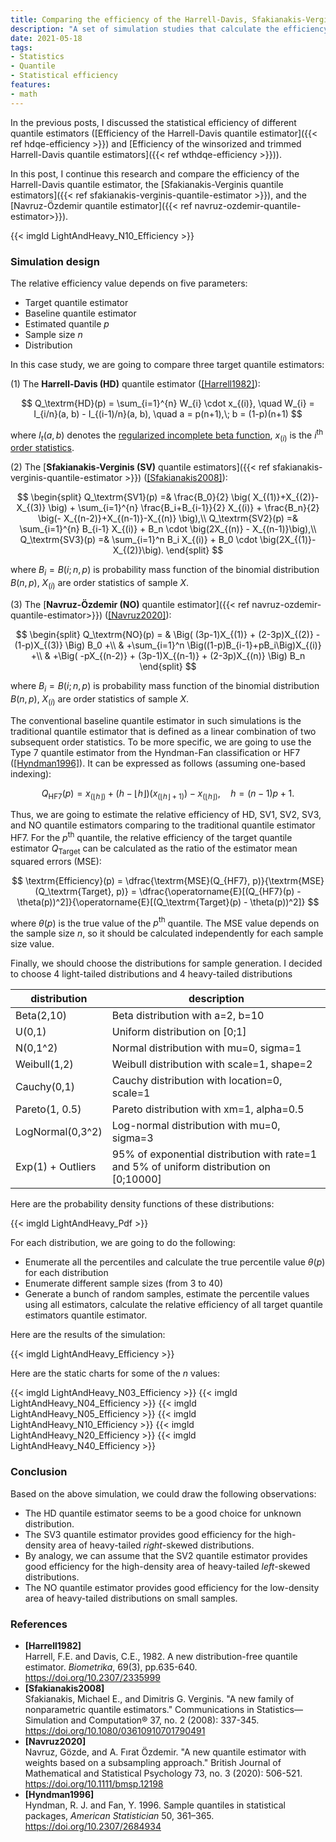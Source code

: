 ```yaml
---
title: Comparing the efficiency of the Harrell-Davis, Sfakianakis-Verginis, and Navruz-Özdemir quantile estimators
description: "A set of simulation studies that calculate the efficiency of the Harrell-Davis, Sfakianakis-Verginis, and Navruz-Özdemir quantile estimators for different distributions"
date: 2021-05-18
tags:
- Statistics
- Quantile
- Statistical efficiency
features:
- math
---
```


In the previous posts, I discussed the statistical efficiency of different quantile estimators
  ([Efficiency of the Harrell-Davis quantile estimator]({{< ref hdqe-efficiency >}}) and 
  [Efficiency of the winsorized and trimmed Harrell-Davis quantile estimators]({{< ref wthdqe-efficiency >}})).

In this post, I continue this research and compare the efficiency of
  the Harrell-Davis quantile estimator,
  the [Sfakianakis-Verginis quantile estimators]({{< ref sfakianakis-verginis-quantile-estimator >}}), and
  the [Navruz-Özdemir quantile estimator]({{< ref navruz-ozdemir-quantile-estimator>}}).

{{< imgld LightAndHeavy_N10_Efficiency >}}

<!--more-->

### Simulation design

The relative efficiency value depends on five parameters:

* Target quantile estimator
* Baseline quantile estimator
* Estimated quantile $p$
* Sample size $n$
* Distribution

In this case study, we are going to compare three target quantile estimators:

(1) The **Harrell-Davis (HD)** quantile estimator ([[Harrell1982]](#Harrell1982)):

$$
Q_\textrm{HD}(p) = \sum_{i=1}^{n} W_{i} \cdot x_{(i)}, \quad
W_{i} = I_{i/n}(a, b) - I_{(i-1)/n}(a, b), \quad
a = p(n+1),\; b = (1-p)(n+1)
$$

where
  $I_t(a, b)$ denotes the [regularized incomplete beta function](https://en.wikipedia.org/wiki/Beta_function#Incomplete_beta_function),
  $x_{(i)}$ is the $i^\textrm{th}$ [order statistics](https://en.wikipedia.org/wiki/Order_statistic).

(2) The [**Sfakianakis-Verginis (SV)** quantile estimators]({{< ref sfakianakis-verginis-quantile-estimator >}}) ([[Sfakianakis2008]](#Sfakianakis2008)):

$$
\begin{split}
Q_\textrm{SV1}(p) =&
\frac{B_0}{2} \big( X_{(1)}+X_{(2)}-X_{(3)} \big) +
\sum_{i=1}^{n} \frac{B_i+B_{i-1}}{2} X_{(i)} +
\frac{B_n}{2} \big(- X_{(n-2)}+X_{(n-1)}-X_{(n)} \big),\\
Q_\textrm{SV2}(p) =& \sum_{i=1}^{n} B_{i-1} X_{(i)} + B_n \cdot \big(2X_{(n)} - X_{(n-1)}\big),\\
Q_\textrm{SV3}(p) =& \sum_{i=1}^n B_i X_{(i)} + B_0 \cdot \big(2X_{(1)}-X_{(2)}\big).
\end{split}
$$

where $B_i = B(i; n, p)$ is probability mass function of the binomial distribution $B(n, p)$,
  $X_{(i)}$ are order statistics of sample $X$.

(3) The [**Navruz-Özdemir (NO)** quantile estimator]({{< ref navruz-ozdemir-quantile-estimator>}}) ([[Navruz2020]](#Navruz2020)):

$$
\begin{split}
Q_\textrm{NO}(p) =
& \Big( (3p-1)X_{(1)} + (2-3p)X_{(2)} - (1-p)X_{(3)} \Big) B_0 +\\
& +\sum_{i=1}^n \Big((1-p)B_{i-1}+pB_i\Big)X_{(i)} +\\
& +\Big( -pX_{(n-2)} + (3p-1)X_{(n-1)} + (2-3p)X_{(n)} \Big) B_n
\end{split}
$$

where $B_i = B(i; n, p)$ is probability mass function of the binomial distribution $B(n, p)$,
  $X_{(i)}$ are order statistics of sample $X$.

The conventional baseline quantile estimator in such simulations is
  the traditional quantile estimator that is defined as
  a linear combination of two subsequent order statistics.
To be more specific, we are going to use the Type 7 quantile estimator from the Hyndman-Fan classification or
  HF7 ([[Hyndman1996]](#Hyndman1996)).
It can be expressed as follows (assuming one-based indexing):

$$
Q_\textrm{HF7}(p) = x_{(\lfloor h \rfloor)}+(h-\lfloor h \rfloor)(x_{(\lfloor h \rfloor+1)})-x_{(\lfloor h \rfloor)},\quad
h = (n-1)p+1.
$$

Thus, we are going to estimate the relative efficiency of HD, SV1, SV2, SV3, and NO quantile estimators comparing to
  the traditional quantile estimator HF7.
For the $p^\textrm{th}$ quantile,
  the relative efficiency of the target quantile estimator $Q_\textrm{Target}$ can be calculated
  as the ratio of the estimator mean squared errors ($\textrm{MSE}$):

$$
\textrm{Efficiency}(p) =
\dfrac{\textrm{MSE}(Q_{HF7}, p)}{\textrm{MSE}(Q_\textrm{Target}, p)} =
\dfrac{\operatorname{E}[(Q_{HF7}(p) - \theta(p))^2]}{\operatorname{E}[(Q_\textrm{Target}(p) - \theta(p))^2]}
$$

where $\theta(p)$ is the true value of the $p^\textrm{th}$ quantile.
The $\textrm{MSE}$ value depends on the sample size $n$, so it should be calculated independently for
  each sample size value.

Finally, we should choose the distributions for sample generation.
I decided to choose 4 light-tailed distributions and 4 heavy-tailed distributions

| distribution      | description                                                                             |
| ----------------- | --------------------------------------------------------------------------------------- |
| Beta(2,10)        | Beta distribution with a=2, b=10                                                        |
| U(0,1)            | Uniform distribution on [0;1]                                                           |
| N(0,1^2)          | Normal distribution with mu=0, sigma=1                                                  |
| Weibull(1,2)      | Weibull distribution with scale=1, shape=2                                              |
| Cauchy(0,1)       | Cauchy distribution with location=0, scale=1                                            |
| Pareto(1, 0.5)    | Pareto distribution with xm=1, alpha=0.5                                                |
| LogNormal(0,3^2)  | Log-normal distribution with mu=0, sigma=3                                              |
| Exp(1) + Outliers | 95% of exponential distribution with rate=1 and 5% of uniform distribution on [0;10000] |

Here are the probability density functions of these distributions:

{{< imgld LightAndHeavy_Pdf >}}

For each distribution, we are going to do the following:

* Enumerate all the percentiles and calculate the true percentile value $\theta(p)$ for each distribution
* Enumerate different sample sizes (from 3 to 40)
* Generate a bunch of random samples,
    estimate the percentile values using all estimators,
    calculate the relative efficiency of all target quantile estimators quantile estimator.

Here are the results of the simulation:

{{< imgld LightAndHeavy_Efficiency >}}

Here are the static charts for some of the $n$ values:

{{< imgld LightAndHeavy_N03_Efficiency >}}
{{< imgld LightAndHeavy_N04_Efficiency >}}
{{< imgld LightAndHeavy_N05_Efficiency >}}
{{< imgld LightAndHeavy_N10_Efficiency >}}
{{< imgld LightAndHeavy_N20_Efficiency >}}
{{< imgld LightAndHeavy_N40_Efficiency >}}

### Conclusion

Based on the above simulation, we could draw the following observations:

* The HD quantile estimator seems to be a good choice for unknown distribution.
* The SV3 quantile estimator provides good efficiency for
    the high-density area of heavy-tailed *right*-skewed distributions.
* By analogy, we can assume that the SV2 quantile estimator provides good efficiency for
    the high-density area of heavy-tailed *left*-skewed distributions.
* The NO quantile estimator provides good efficiency for
    the low-density area of heavy-tailed distributions on small samples.

### References

* <b id=Harrell1982>[Harrell1982]</b>  
  Harrell, F.E. and Davis, C.E., 1982. A new distribution-free quantile estimator.
  *Biometrika*, 69(3), pp.635-640.  
  https://doi.org/10.2307/2335999 
* <b id="Sfakianakis2008">[Sfakianakis2008]</b>  
  Sfakianakis, Michael E., and Dimitris G. Verginis. "A new family of nonparametric quantile estimators." Communications in Statistics—Simulation and Computation® 37, no. 2 (2008): 337-345.  
  https://doi.org/10.1080/03610910701790491
* <b id="Navruz2020">[Navruz2020]</b>  
  Navruz, Gözde, and A. Fırat Özdemir. "A new quantile estimator with weights based on a subsampling approach."
  British Journal of Mathematical and Statistical Psychology 73, no. 3 (2020): 506-521.  
  https://doi.org/10.1111/bmsp.12198
* <b id="Hyndman1996">[Hyndman1996]</b>  
  Hyndman, R. J. and Fan, Y. 1996. Sample quantiles in statistical packages, *American Statistician* 50, 361–365.  
  https://doi.org/10.2307/2684934
